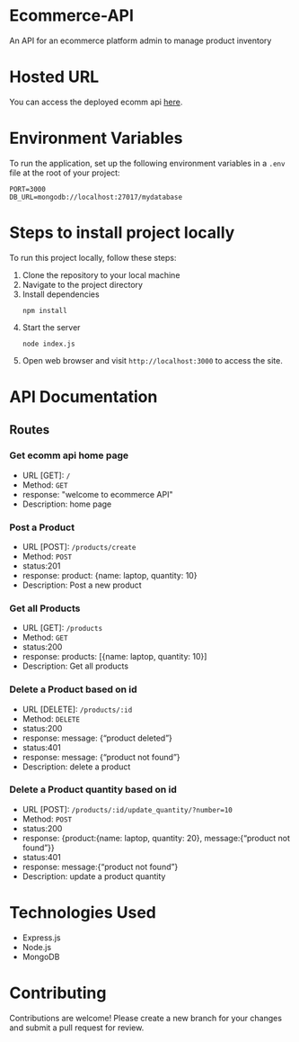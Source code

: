 # Ecommerce-API
An API for an ecommerce platform admin to manage product inventory

# Hosted URL
You can access the deployed ecomm api [here](https://ecommerce-api-bu3m.onrender.com/).

# Environment Variables
To run the application, set up the following environment variables in a ```.env``` file at the root of your project:
```
PORT=3000
DB_URL=mongodb://localhost:27017/mydatabase
```

# Steps to install project locally
To run this project locally, follow these steps:
1. Clone the repository to your local machine
2. Navigate to the project directory
3. Install dependencies
   ```
   npm install
   ```
4. Start the server
   ```
   node index.js
   ```
5. Open web browser and visit ```http://localhost:3000``` to access the site.

# API Documentation
## Routes

###  Get ecomm api home page
- URL [GET]: ``` / ```
- Method: ```GET```
- response: "welcome to ecommerce API"
- Description: home page
  
### Post a Product
- URL [POST]: ``` /products/create ```
- Method: ```POST```
- status:201
- response: product: {name: laptop, quantity: 10}
- Description: Post a new product

### Get all Products
- URL [GET]: ``` /products ```
- Method: ```GET```
- status:200
- response: products: [{name: laptop, quantity: 10}]
- Description: Get all products

### Delete a Product based on id
- URL [DELETE]: ``` /products/:id ```
- Method: ```DELETE```
- status:200
- response: message: {“product deleted”}
- status:401
- response: message: {“product not found”}
- Description: delete a product

### Delete a Product quantity based on id
- URL [POST]: ``` /products/:id/update_quantity/?number=10 ```
- Method: ```POST```
- status:200
- response: {product:{name: laptop, quantity: 20}, message:{“product not found”}}
- status:401
- response:  message:{“product not found”}
- Description: update a product quantity

# Technologies Used
- Express.js
- Node.js
- MongoDB

# Contributing
Contributions are welcome! Please create a new branch for your changes and submit a pull request for review.

